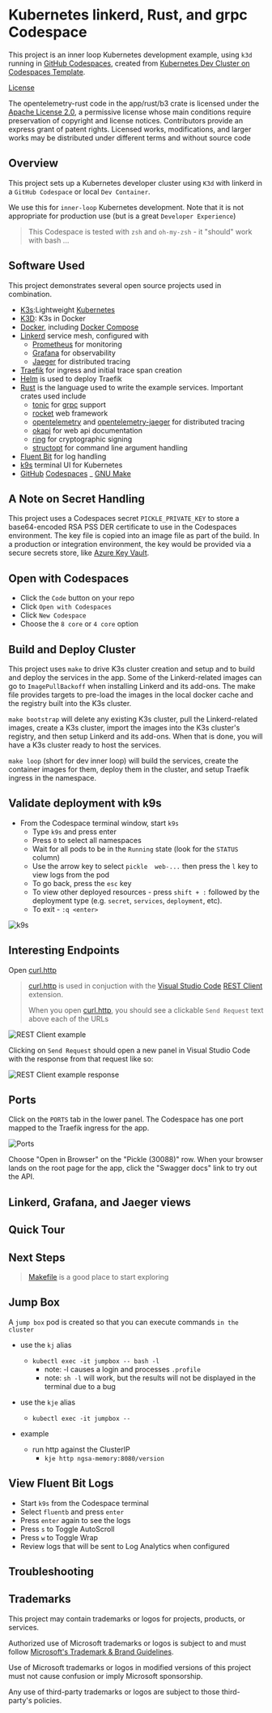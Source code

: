 # Kubernetes linkerd, Rust, and grpc Codespace

This project is an inner loop Kubernetes development example, using `k3d` running in [GitHub Codespaces](https://github.com/features/codespaces), created from [Kubernetes Dev Cluster on Codespaces Template](https://github.com/retaildevcrews/kind-k3d-codespaces-template).

[License](https://img.shields.io/badge/license-MIT-green.svg)

The opentelemetry-rust code in the app/rust/b3 crate is licensed under the
[Apache License 2.0](https://github.com/open-telemetry/opentelemetry-rust/blob/main/LICENSE),
a permissive license whose main conditions require preservation of copyright and license notices.
Contributors provide an express grant of patent rights. Licensed works, modifications, and larger
works may be distributed under different terms and without source code

## Overview

This project sets up a Kubernetes developer cluster using `K3d` with linkerd in a `GitHub Codespace` or local `Dev Container`.

We use this for `inner-loop` Kubernetes development. Note that it is not appropriate for production use (but is a great `Developer Experience`)

> This Codespace is tested with `zsh` and `oh-my-zsh` - it "should" work with bash ...

## Software Used

This project demonstrates several open source projects used in combination.

- [K3s](https://k3s.io/):Lightweight [Kubernetes](https://kubernetes.io/)
- [K3D](https://k3d.io/): K3s in Docker
- [Docker](https://www.docker.com/), including [Docker Compose](https://docs.docker.com/compose/)
- [Linkerd](https://linkerd.io/) service mesh, configured with
  - [Prometheus](https://prometheus.io/) for monitoring
  - [Grafana](https://grafana.com/) for observability
  - [Jaeger](https://www.jaegertracing.io/) for distributed tracing
- [Traefik](https://traefik.io/) for ingress and initial trace span creation
- [Helm](https://helm.sh/) is used to deploy Traefik
- [Rust](https://www.rust-lang.org/) is the language used to write the example services. Important crates used include
  - [tonic](https://crates.io/crates/tonic) for [grpc](https://grpc.io/) support
  - [rocket](https://rocket.rs/) web framework
  - [opentelemetry](https://crates.io/crates/opentelemetry) and [opentelemetry-jaeger](https://crates.io/crates/opentelemetry-jaeger) for distributed tracing
  - [okapi](https://crates.io/crates/okapi) for web api documentation
  - [ring](https://crates.io/crates/ring) for cryptographic signing
  - [structopt](https://crates.io/crates/structopt) for command line argument handling
- [Fluent Bit](https://fluentbit.io/) for log handling
- [k9s](https://k9scli.io/) terminal UI for Kubernetes
- [GitHub](https://github.com/) [Codespaces](https://github.com/features/codespaces)
_ [GNU Make](https://www.gnu.org/software/make/)

## A Note on Secret Handling

This project uses a Codespaces secret `PICKLE_PRIVATE_KEY` to store a base64-encoded RSA PSS DER certificate to use in the Codespaces
environment. The key file is copied into an image file as part of the build. In a production or integration environment, the key would
be provided via a secure secrets store, like [Azure Key Vault](https://azure.microsoft.com/en-us/services/key-vault/).

## Open with Codespaces

- Click the `Code` button on your repo
- Click `Open with Codespaces`
- Click `New Codespace`
- Choose the `8 core` or `4 core` option

## Build and Deploy Cluster

This project uses `make` to drive K3s cluster creation and setup and to build and deploy the services in the app. Some of the
Linkerd-related images can go to `ImagePullBackoff` when installing Linkerd and its add-ons. The make file provides targets to
pre-load the images in the local docker cache and the registry built into the K3s cluster.

`make bootstrap` will delete any existing K3s cluster, pull the Linkerd-related images, create a K3s cluster, import the images into the
K3s cluster's registry, and then setup Linkerd and its add-ons. When that is done, you will have a K3s cluster ready to host the services.

`make loop` (short for dev inner loop) will build the services, create the container images for them, deploy them in the cluster, and setup
Traefik ingress in the namespace.

## Validate deployment with k9s

- From the Codespace terminal window, start `k9s`
  - Type `k9s` and press enter
  - Press `0` to select all namespaces
  - Wait for all pods to be in the `Running` state (look for the `STATUS` column)
  - Use the arrow key to select `pickle  web-...` then press the `l` key to view logs from the pod
  - To go back, press the `esc` key
  - To view other deployed resources - press `shift + :` followed by the deployment type (e.g. `secret`, `services`, `deployment`, etc).
  - To exit - `:q <enter>`

![k9s](./images/k9s.png)

## Interesting Endpoints

Open [curl.http](./curl.http)

> [curl.http](./curl.http) is used in conjuction with the [Visual Studio Code](https://code.visualstudio.com/)
[REST Client](https://marketplace.visualstudio.com/items?itemName=humao.rest-client) extension.
>
> When you open [curl.http](./curl.http), you should see a clickable `Send Request` text above each of the URLs

![REST Client example](./images/RESTClient.png)

Clicking on `Send Request` should open a new panel in Visual Studio Code with the response from that request like so:

![REST Client example response](./images/RESTClientResponse.png)

## Ports

Click on the `PORTS` tab in the lower panel. The Codespace has one port mapped to the Traefik ingress for the app.

![Ports](./images/Ports.png)

Choose "Open in Browser" on the "Pickle (30088)" row. When your browser lands on the root page for the app, click the "Swagger docs" link to try out the API.

## Linkerd, Grafana, and Jaeger views

## Quick Tour

## Next Steps

> [Makefile](./Makefile) is a good place to start exploring

## Jump Box

A `jump box` pod is created so that you can execute commands `in the cluster`

- use the `kj` alias
  - `kubectl exec -it jumpbox -- bash -l`
    - note: -l causes a login and processes `.profile`
    - note: `sh -l` will work, but the results will not be displayed in the terminal due to a bug

- use the `kje` alias
  - `kubectl exec -it jumpbox --`
- example
  - run http against the ClusterIP
    - `kje http ngsa-memory:8080/version`

## View Fluent Bit Logs

- Start `k9s` from the Codespace terminal
- Select `fluentb` and press `enter`
- Press `enter` again to see the logs
- Press `s` to Toggle AutoScroll
- Press `w` to Toggle Wrap
- Review logs that will be sent to Log Analytics when configured

## Troubleshooting



## Trademarks

This project may contain trademarks or logos for projects, products, or services.

Authorized use of Microsoft trademarks or logos is subject to and must follow [Microsoft's Trademark & Brand Guidelines](https://www.microsoft.com/en-us/legal/intellectualproperty/trademarks/usage/general).

Use of Microsoft trademarks or logos in modified versions of this project must not cause confusion or imply Microsoft sponsorship.

Any use of third-party trademarks or logos are subject to those third-party's policies.
